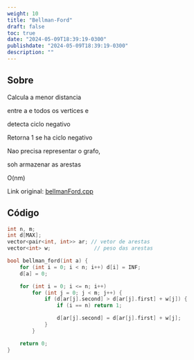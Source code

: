 ```yaml
---
weight: 10
title: "Bellman-Ford"
draft: false
toc: true
date: "2024-05-09T18:39:19-0300"
publishdate: "2024-05-09T18:39:19-0300"
description: ""
---
```


## Sobre
 Calcula a menor distancia

 entre a e todos os vertices e

 detecta ciclo negativo

 Retorna 1 se ha ciclo negativo

 Nao precisa representar o grafo,

 soh armazenar as arestas



 O(nm)



Link original: [bellmanFord.cpp](https://github.com/brunomaletta/Biblioteca/tree/master/Codigo/Grafos/bellmanFord.cpp)

## Código
```cpp
int n, m;
int d[MAX];
vector<pair<int, int>> ar; // vetor de arestas
vector<int> w;              // peso das arestas

bool bellman_ford(int a) {
	for (int i = 0; i < n; i++) d[i] = INF;
	d[a] = 0;

	for (int i = 0; i <= n; i++)
		for (int j = 0; j < m; j++) {
			if (d[ar[j].second] > d[ar[j].first] + w[j]) {
				if (i == n) return 1;

				d[ar[j].second] = d[ar[j].first] + w[j];
			}
		}

	return 0;
}
```
